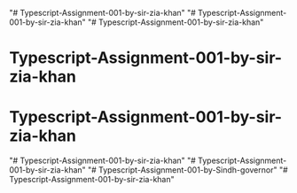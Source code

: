 "# Typescript-Assignment-001-by-sir-zia-khan" 
"# Typescript-Assignment-001-by-sir-zia-khan" 
"# Typescript-Assignment-001-by-sir-zia-khan" 
# Typescript-Assignment-001-by-sir-zia-khan
# Typescript-Assignment-001-by-sir-zia-khan
"# Typescript-Assignment-001-by-sir-zia-khan" 
"# Typescript-Assignment-001-by-sir-zia-khan" 
"# Typescript-Assignment-001-by-Sindh-governor" 
"# Typescript-Assignment-001-by-sir-zia-khan" 
